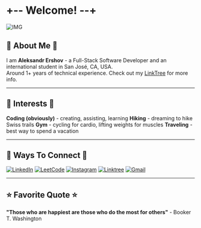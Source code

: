 # +-- Welcome! --+
![IMG](https://media3.giphy.com/media/v1.Y2lkPTc5MGI3NjExbDhvczU0bDNydXN6ZXMxcnZmZnZueGxzOHcwOXprOWk3ZHg1NnN0YyZlcD12MV9pbnRlcm5hbF9naWZfYnlfaWQmY3Q9Zw/josB0ZKSutNgA/giphy.gif)

## 🤠 About Me 🤠
I am **Aleksandr Ershov** - a Full-Stack Software Developer and an international student in San José, CA, USA.<br>
Around 1+ years of technical experience. Check out my [LinkTree](https://linktr.ee/aleksershov) for more info.

---

## 🚀 Interests 🚀
**Coding (obviously)** - creating, assisting, learning
**Hiking** - dreaming to hike Swiss trails
**Gym** - cycling for cardio, lifting weights for muscles
**Traveling** - best way to spend a vacation

---

## 👤 Ways To Connect 👤
[![LinkedIn](https://custom-icon-badges.demolab.com/badge/LinkedIn-0A66C2?logo=linkedin-white&logoColor=fff)](www.linkedin.com/in/aleksershov)
[![LeetCode](https://img.shields.io/badge/LeetCode-000000?logo=LeetCode&logoColor=#d16c06)](https://leetcode.com/u/AleksandrRise/)
[![Instagram](https://img.shields.io/badge/Instagram-%23E4405F.svg?logo=Instagram&logoColor=white)](https://www.instagram.com/aleksr.ershov/)
[![Linktree](https://img.shields.io/badge/LinkTree-1de9b6?logo=linktree&logoColor=white)](https://linktr.ee/aleksershov)
[![Gmail](https://img.shields.io/badge/Gmail-D14836?logo=gmail&logoColor=white)](mailto:aleks.usbuz@gmail.com)

---

## ⭐ Favorite Quote ⭐
**"Those who are happiest are those who do the most for others"** - Booker T. Washington
